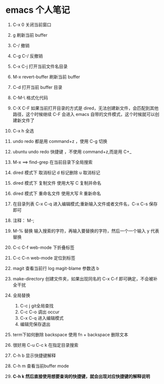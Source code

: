 # emacs 个人笔记

1. C-x 0 关闭当前窗口

2. g 刷新当前 buffer

3. C-/ 撤销

4. C-g C-/ 反撤销

5. C-x C-j 打开当前文件名目录

6. M-x revert-buffer 刷新当前 buffer

7. C-d 打开当前 buffer 目录

8. C-M-\ 格式化代码

9. C-X C-F 如果当前打开目录的方式是 dired，无法创建新文件，会匹配到其他路径，这个时候继续 C-F 会进入 emacs 自带的文件模式，这个时候就可以创建新文件了

10. C-x h 全选

11. undo redo 都是用 command+z ，使用 C-g 切换

12. ubuntu undo redo 快捷键 ，不使用 command+z,而是用 C+\_

13. M-x ==> find-grep 在当前目录下全局搜索

14. dired 模式下 取消标记 d 标记删除 u 取消标记

15. dired 模式下 复制文件 使用大写 C 复制并命名

16. dired 模式下 重命名文件 使用大写 R 重新命名

17. 在目录列表 C-x C-q 进入编辑模式;重新输入文件或者文件名，C-x C-s 保存 即可

18. 注释： M-;

19. M-% 替换 输入搜索的字符，再输入要替换的字符，然后一个一个输入 y 代表替换

20. C-c C-f web-mode 下折叠标签

21. C-c C-n web-mode 定位到标签

22. magit 查看当前行 log magit-blame 参数选 b

23. make-directory 创建文件夹，如果出现同名的 C-x C-f 即可确定，不会被补全干扰 

24. 全局替换
    1. C-c j git全局查找
    2. C-c C-o 调出 occur
    3. C-x C-q 进入编辑模式
    4. 编辑完保存退出

25. term下如何删除 backspace
    使用 fn + backspace 删除文本


26. 很好用
    C-u C-c k 在指定目录搜索

27. C-h b
    显示快捷键解释

28. C-h m 查看当前buffer mode
29. **C-h k 然后直接使用想要查询的快捷键，就会出现对应快捷键的解释说明**

